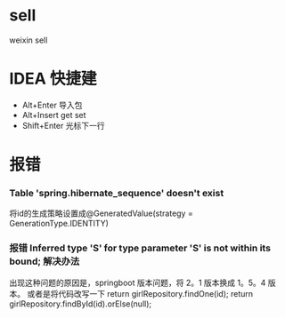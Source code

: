 # sell
weixin sell

# IDEA 快捷建

+ Alt+Enter  导入包
+ Alt+Insert  get set
+ Shift+Enter  光标下一行


# 报错

### Table 'spring.hibernate_sequence' doesn't exist
将id的生成策略设置成@GeneratedValue(strategy = GenerationType.IDENTITY)

### 报错 Inferred type 'S' for type parameter 'S' is not within its bound; 解决办法
出现这种问题的原因是，springboot 版本问题，将 2。1 版本换成 1。5。4 版本。
或者是将代码改写一下 return girlRepository.findOne(id); return girlRepository.findById(id).orElse(null);

